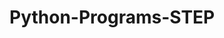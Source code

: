 # Python-Programs-STEP
        
   
                  
                                 
                            
                                      
              
      
